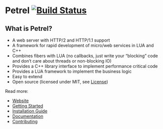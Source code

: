 # Petrel [![Build Status](https://travis-ci.org/apohl79/petrel.svg?branch=master)](https://travis-ci.org/apohl79/petrel)

What is Petrel?
---------------

- A web server with HTTP/2 and HTTP/1.1 support
- A framework for rapid development of micro/web services in LUA and C++
- Combines fibers with LUA (no callbacks, just write your “blocking” code and don’t care about threads or non-blocking IO)
- Provides a C++ library interface to implement performance critical code
- Provides a LUA framework to implement the business logic
- Easy to extend
- Open source (licensed under MIT, see [License](http://apohl79.github.io/petrel/docs/build/html/license.html))

Read more:

- [Website](http://apohl79.github.io/petrel/)
- [Getting Started](http://apohl79.github.io/petrel/docs/build/html/getting_started.html)
- [Installation Guide](http://apohl79.github.io/petrel/docs/build/html/installation_guide.html)
- [Documentation](http://apohl79.github.io/petrel/docs/build/html/index.html)
- [Contributing](http://apohl79.github.io/petrel/docs/build/html/devel_guide.html)
